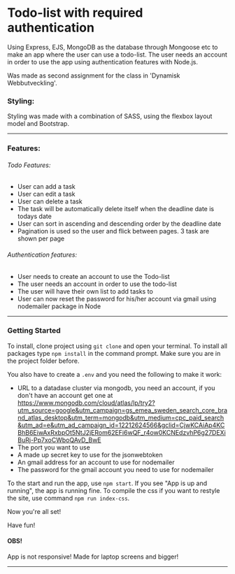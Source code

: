# Todo-list with required authentication 
Using Express, EJS, MongoDB as the database through Mongoose etc to make an app where the user can use a todo-list.
The user needs an account in order to use the app using authentication features with Node.js. 

Was made as second assignment for the class in 'Dynamisk Webbutveckling'.

### Styling:
Styling was made with a combination of SASS, using the flexbox layout model and Bootstrap.


-----------------

### Features:

###### Todo Features:

- User can add a task
- User can edit a task
- User can delete a task
- The task will be automatically delete itself when the deadline date is todays date
- User can sort in ascending and descending order by the deadline date
- Pagination is used so the user and flick between pages. 3 task are shown per page

###### Authentication features:

- User needs to create an account to use the Todo-list 
- The user needs an account in order to use the todo-list
- The user will have their own list to add tasks to 
- User can now reset the password for his/her account via gmail using nodemailer package in Node

-----------------

### Getting Started

To install, clone project using `git clone` and open your terminal. To install all packages type `npm install` in the command prompt. Make sure you are in the project folder before. 

You also have to create a `.env` and you need the following to make it work:
- URL to a datadase cluster via mongodb, you need an account, if you don't have an account get one at https://www.mongodb.com/cloud/atlas/lp/try2?utm_source=google&utm_campaign=gs_emea_sweden_search_core_brand_atlas_desktop&utm_term=mongodb&utm_medium=cpc_paid_search&utm_ad=e&utm_ad_campaign_id=12212624566&gclid=CjwKCAiAp4KCBhB6EiwAxRxbpOt5NtJ2jERom62EFi6wQF_r4ow0KCNEdzvhP6g27DEXiBuRj-Pp7xoCWboQAvD_BwE
- The port you want to use 
- A made up secret key to use for the jsonwebtoken
- An gmail address for an account to use for nodemailer
- The password for the gmail account you need to use for nodemailer

To the start and run the app, use `npm start`. If you see "App is up and running", the app is running fine.
To compile the css if you want to restyle the site, use command `npm run index-css`.

Now you're all set!

Have fun!

#### OBS! 
App is not responsive! Made for laptop screens and bigger!

------------------


